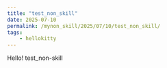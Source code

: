 ```yaml
---
title: "test_non_skill"
date: 2025-07-10
permalink: /mynon_skill/2025/07/10/test_non_skill/
tags:
    - hellokitty
---
```


Hello! test_non-skill
